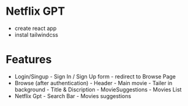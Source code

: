 # Netflix GPT

 - create react app
 - instal tailwindcss


 # Features 
  - Login/Singup
        - Sign In / Sign Up form
        - redirect to Browse Page
  - Browse (after authentication)
        - Header
        - Main movie
            - Tailer in background
            - Title & Discription
            - MovieSuggestions
                    - Movies List
  - Netflix Gpt
        - Search Bar
        - Movies suggestions